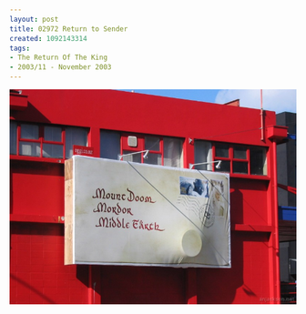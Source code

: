 ```yaml
---
layout: post
title: 02972 Return to Sender
created: 1092143314
tags:
- The Return Of The King
- 2003/11 - November 2003
---
```


<img src="/image/images/129_2972-1058.jpg"/>

